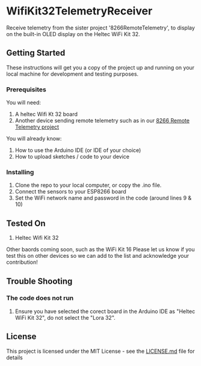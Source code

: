 # WifiKit32TelemetryReceiver
Receive telemetry from the sister project '8266RemoteTelemetry', to display on the built-in OLED display on the Heltec WiFi Kit 32.

## Getting Started

These instructions will get you a copy of the project up and running on your local machine for development and testing purposes.


### Prerequisites

You will need:
1. A heltec Wifi Kt 32 board 
2. Another device sending remote telemetry such as in our [8266 Remote Telemetry project](https://github.com/iot-crazy/8266RemoteTelemetry)

You will already know:
1. How to use the Arduino IDE (or IDE of your choice)
2. How to upload sketches / code to your device

### Installing

1. Clone the repo to your local computer, or copy the .ino file.
2. Connect the sensors to your ESP8266 board
3. Set the WiFi network name and password in the code (around lines 9 & 10)

## Tested On

1. Heltec Wifi Kit 32

Other baords coming soon, such as the WiFi Kit 16
Please let us know if you test this on other devices so we can add to the list and acknowledge your contribution!



## Trouble Shooting

### The code does not run
1. Ensure you have selected the corect board in the Arduino IDE as "Heltec WiFi Kit 32", do not select the "Lora 32".

## License

This project is licensed under the MIT License - see the [LICENSE.md](LICENSE.md) file for details

